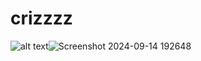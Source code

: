# crizzzz
![alt text]()![Screenshot 2024-09-14 192648](https://github.com/user-attachments/assets/178f994b-862a-49ed-b2d8-d46dda162c0a)
